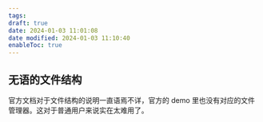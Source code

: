 ```yaml
---
tags: 
draft: true
date: 2024-01-03 11:01:08
date modified: 2024-01-03 11:10:40
enableToc: true
---
```



## 无语的文件结构

官方文档对于文件结构的说明一直语焉不详，官方的 demo 里也没有对应的文件管理器。这对于普通用户来说实在太难用了。